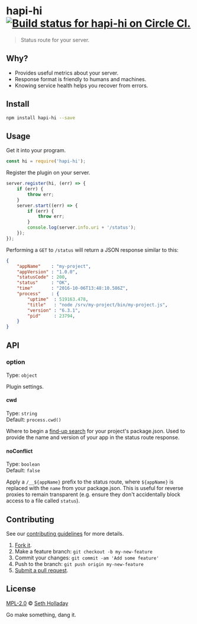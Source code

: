 # hapi-hi [![Build status for hapi-hi on Circle CI.](https://img.shields.io/circleci/project/sholladay/hapi-hi/master.svg "Circle Build Status")](https://circleci.com/gh/sholladay/hapi-hi "Hapi Hi Builds")

> Status route for your server.

## Why?

 - Provides useful metrics about your server.
 - Response format is friendly to humans and machines.
 - Knowing service health helps you recover from errors.

## Install

```sh
npm install hapi-hi --save
```

## Usage

Get it into your program.

```js
const hi = require('hapi-hi');
```

Register the plugin on your server.

```js
server.register(hi, (err) => {
    if (err) {
        throw err;
    }
    server.start((err) => {
        if (err) {
            throw err;
        }
        console.log(server.info.uri + '/status');
    });
});
```

Performing a `GET` to `/status` will return a JSON response similar to this:

```json
{
    "appName"    : "my-project",
    "appVersion" : "1.0.0",
    "statusCode" : 200,
    "status"     : "OK",
    "time"       : "2016-10-06T13:48:10.586Z",
    "process"    : {
        "uptime"  : 519163.478,
        "title"   : "node /srv/my-project/bin/my-project.js",
        "version" : "6.3.1",
        "pid"     : 23794,
    }
}
```

## API

### option

Type: `object`

Plugin settings.

#### cwd

Type: `string`<br>
Default: `process.cwd()`

Where to begin a [find-up search](https://github.com/sindresorhus/read-pkg-up) for your project's package.json. Used to provide the name and version of your app in the status route response.

#### noConflict

Type: `boolean`<br>
Default: `false`

Apply a `/__${appName}` prefix to the status route, where `${appName}` is replaced with the `name` from your package.json. This is useful for reverse proxies to remain transparent (e.g. ensure they don't accidentally block access to a file called `status`).

## Contributing

See our [contributing guidelines](https://github.com/sholladay/hapi-hi/blob/master/CONTRIBUTING.md "The guidelines for participating in this project.") for more details.

1. [Fork it](https://github.com/sholladay/hapi-hi/fork).
2. Make a feature branch: `git checkout -b my-new-feature`
3. Commit your changes: `git commit -am 'Add some feature'`
4. Push to the branch: `git push origin my-new-feature`
5. [Submit a pull request](https://github.com/sholladay/hapi-hi/compare "Submit code to this project for review.").

## License

[MPL-2.0](https://github.com/sholladay/hapi-hi/blob/master/LICENSE "The license for hapi-hi.") © [Seth Holladay](http://seth-holladay.com "Author of hapi-hi.")

Go make something, dang it.

